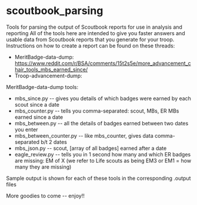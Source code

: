 # scoutbook_parsing
Tools for parsing the output of Scoutbook reports for use in analysis and reporting
All of the tools here are intended to give you faster answers and usable data from Scoutbook reports that you generate for your troop.
Instructions on how to create a report can be found on these threads:
- MeritBadge-data-dump: https://www.reddit.com/r/BSA/comments/15t2s5e/more_advancement_chair_tools_mbs_earned_since/
- Troop-advancement-dump: <coming soon>

MeritBadge-data-dump tools:
- mbs_since.py -- gives you details of which badges were earned by each scout since a date
- mbs_counter.py -- tells you comma-separated: scout, MBs, ER MBs earned since a date
- mbs_between.py -- all the details of badges earned between two dates you enter
- mbs_between_counter.py -- like mbs_counter, gives data comma-separated b/t 2 dates
- mbs_json.py -- scout, [array of all badges] earned after a date
- eagle_review.py -- tells you in 1 second how many and which ER badges are missing: EM of X
  (we refer to Life scouts as being EM3 or EM1 = how many they are missing)

Sample output is shown for each of these tools in the corresponding .output files

More goodies to come -- enjoy!!
